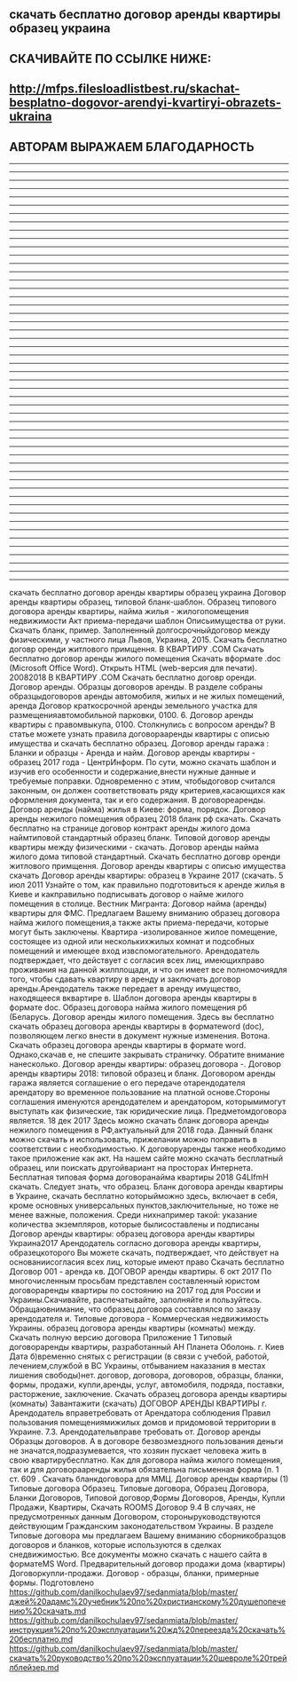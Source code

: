 скачать бесплатно договор аренды квартиры образец украина
--------------------------------------------------
СКАЧИВАЙТЕ ПО ССЫЛКЕ НИЖЕ:
--------------------------------------------------
http://mfps.filesloadlistbest.ru/skachat-besplatno-dogovor-arendyi-kvartiryi-obrazets-ukraina
--------------------------------------------------
АВТОРАМ ВЫРАЖАЕМ БЛАГОДАРНОСТЬ
--------------------------------------------------
--------------------------------------------------
--------------------------------------------------
--------------------------------------------------
--------------------------------------------------
--------------------------------------------------
--------------------------------------------------
--------------------------------------------------
--------------------------------------------------
--------------------------------------------------
--------------------------------------------------
--------------------------------------------------
--------------------------------------------------
--------------------------------------------------
--------------------------------------------------
--------------------------------------------------
--------------------------------------------------
--------------------------------------------------
--------------------------------------------------
--------------------------------------------------
--------------------------------------------------
--------------------------------------------------
--------------------------------------------------
--------------------------------------------------
--------------------------------------------------
--------------------------------------------------
--------------------------------------------------
--------------------------------------------------
--------------------------------------------------
--------------------------------------------------
--------------------------------------------------
--------------------------------------------------
--------------------------------------------------
--------------------------------------------------
--------------------------------------------------
--------------------------------------------------
--------------------------------------------------
--------------------------------------------------
--------------------------------------------------
--------------------------------------------------
--------------------------------------------------
--------------------------------------------------
--------------------------------------------------
--------------------------------------------------
--------------------------------------------------
--------------------------------------------------
--------------------------------------------------
--------------------------------------------------
--------------------------------------------------
--------------------------------------------------
--------------------------------------------------
--------------------------------------------------
скачать бесплатно договор аренды квартиры образец украина Договор аренды квартиры образец, типовой бланк-шаблон. Образец типового договора аренды квартиры, найма жилья - жилогопомещения недвижимости  Акт приема-передачи шаблон  Описьимущества от руки. Скачать бланк, пример. Заполненный долгосрочныйдоговор между физическими, у частного лица Львов, Украина, 2015. Скачать бесплатно договр оренди житлового примщення. В КВАРТИРУ .COM  Скачать бесплатно договор аренды жилого помещения  Скачать вформате .doc (Microsoft Office Word). Открыть HTML (web-версия для печати). 20082018 В КВАРТИРУ .COM  Скачать бесплатно договр оренди. Договор аренды. Образцы договоров аренды. В разделе собраны образцыдоговоров аренды автомобиля, жилых и не жилых помещений, аренда Договор краткосрочной аренды земельного участка для размещенияавтомобильной парковки, 0100. 6.  Договор аренды квартиры с правомвыкупа, 0100. Столкнулись с вопросом аренды? В статье можете узнать правила договорааренды квартиры с описью имущества и скачать бесплатно образец. Договор аренды гаража : Бланки и образцы - Аренда и найм. Договор аренды квартиры - образец 2017 года - ЦентрИнформ. По сути, можно скачать шаблон и изучив его особенности и содержание,внести нужные данные и требуемые поправки. Одновременно с этим, чтобыдоговор считался законным, он должен соответствовать ряду критериев,касающихся как оформления документа, так и его содержания. В договореаренды. Договор аренды (найма) жилья в Киеве: форма, порядок. Договор аренды нежилого помещения образец 2018 бланк рф  скачать. Скачать бесплатно на странице договор контракт аренды жилого дома наймтиповой стандартный образец бланк. Типовой договор аренды квартиры между физическими - скачать. Договор аренды найма жилого дома типовой стандартный. Скачать бесплатно договр оренди житлового примщення. Договор аренды квартиры с описью имущества скачать
Договор аренды квартиры: образец в Украине 2017 (скачать. 5 июл 2011  Узнайте о том, как правильно подготовиться к аренде жилья в Киеве и какправильно подписывать договор о найме жилого помещения в столице. Вестник Мигранта: Договор найма (аренды) квартиры для ФМС. Предлагаем Вашему вниманию образец договора найма жилого помещения,а также акты приема-передачи, которые могут быть заключены.  Квартира -изолированное жилое помещение, состоящее из одной или несколькихжилых комнат и подсобных помещений и имеющее вход извспомогательного. Арендодатель подтверждает, что действует с согласия всех лиц, имеющихправо проживания на данной жилплощади, и что он имеет все полномочиядля того, чтобы сдавать квартиру в аренду и заключать договор аренды.Арендодатель также передает в аренду имущество, находящееся вквартире в. Шаблон договора аренды квартиры в формате doc. Образец договора найма жилого помещения рб (Беларусь. Договор аренды жилого помещения. Здесь вы бесплатно скачать образец договора аренды квартиры в форматеword (doc), позволяющем легко внести в документ нужные изменения. Вотона. Скачать образец договора аренды квартиры в формате word. Однако,скачав е, не спешите закрывать страничку. Обратите внимание нанесколько. Договор аренды квартиры: образец договора  -. Договор аренды квартиры 2018: типовой образец и бланк. Договором аренды гаража является соглашение о его передаче отарендодателя арендатору во временное пользование на платной основе.Стороны соглашения именуются арендодателем и арендатором, которымимогут выступать как физические, так юридические лица. Предметомдоговора является. 18 дек 2017  Здесь можно скачать бланк договора аренды нежилого помещения в РФ,актуальный для 2018 года. Данный бланк можно скачать и использовать, прижелании можно поправить в соответствии с необходимостью. К договоруаренды также необходимо такое приложение как акт. На нашем сайте можно скачать бесплатный образец, или поискать другойвариант на просторах Интернета. Бесплатная типовая форма договоранайма квартиры 2018  G4LIfmH скачать. Следует знать, что образец. Бланк договора аренды квартиры в Украине, скачать бесплатно которыйможно здесь, включает в себя, кроме основных универсальных пунктов,заключительные, но тоже не менее важные, положения. Среди нихнапример такой: указание количества экземпляров, которые былисоставлены и подписаны
Договор аренды квартиры: образец договора аренды квартиры Украина2017  Арендодатель согласно договора аренды квартиры, образецкоторого Вы можете скачать, подтверждает, что действует на основаниисогласия всех лиц, которые имеют право  Скачать бесплатно Договор 001 - аренда кв. ДОГОВОР аренды квартиры. 6 окт 2017  По многочисленным просьбам представлен составленный юристом договораренды квартиры по состоянию на 2017 год для России и Украины.Скачивайте, распечатывайте, заполняйте и пользуйтесь. Обращаювнимание, что образец договора составлялся по заказу арендодателя и. Типовые договора - Коммерческая недвижимость Украины. образец договора аренды квартиры (комнаты) между. Скачать полную версию договора  Приложение 1  Типовый договораренды квартиры, разработанный АН Планета Оболонь. г. Киев Дата  б)временно снятых с регистрации (в связи с учебой, работой, лечением,службой в ВС Украины, отбыванием наказания в местах лишения свободы)нет. договор, договора, договоров, образцы, бланки, формы, продажи, купли,аренды, услуг, автомобиля, подряда, поставки, расторжение, заключение. Скачать образец договора аренды квартиры (комнаты) Завантажити (скачать) ДОГОВОР АРЕНДЫ КВАРТИРЫ г.  Арендодатель вправетребовать от Арендатора соблюдения Правил пользования помещениямижилых домов и придомовой территории в Украине. 7.3. Арендодательвправе требовать от. Договор аренды  Образцы договоров. А в договоре безвозмездного пользования деньги не значатся,подразумевается, что хозяин пускает человека жить в свою квартирубесплатно.  Как для договора найма жилого помещения, так и для договорааренды жилья обязательна письменная форма (п. 1 ст. 609 . Скачать бланкдоговора для ММЦ. Договор аренды квартиры (1)  Типовые договора  Образец. Типовые договора, Образец Договора, Бланки Договоров, Типовой договор,Формы Договоров, Аренды, Купли Продажи, Квартиры, Скачать ROOMS Договор  9.4 В случаях, не предусмотренных данным Договором, стороныруководствуются действующим Гражданским законодательством Украины. В разделе Типовые договора мы предлагаем Вашему вниманию сборникобразцов договоров и бланков, которые используются в сделках снедвижимостью. Все документы можно скачать с нашего сайта в форматеMS Word. Предварительный договор продажи дома (квартиры)  Договоркупли-продажи. Договор - образцы, бланки, примерные формы. Подготовлено
https://github.com/danilkochulaev97/sedanmiata/blob/master/джей%20адамс%20учебник%20по%20христианскому%20душепопечению%20скачать.md
https://github.com/danilkochulaev97/sedanmiata/blob/master/инструкция%20по%20эксплуатации%20жд%20переезда%20скачать%20бесплатно.md
https://github.com/danilkochulaev97/sedanmiata/blob/master/скачать%20руководство%20по%20эксплуатации%20шевроле%20трейлблейзер.md